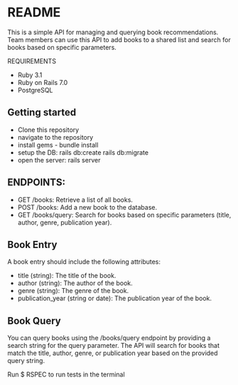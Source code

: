# README

This is a simple API for managing and querying book recommendations. Team members can use this API to add books to a shared list and search for books based on specific parameters.

REQUIREMENTS

- Ruby 3.1
- Ruby on Rails 7.0
- PostgreSQL

## Getting started
- Clone this repository 
- navigate to the repository
- install gems - bundle install
- setup the DB: rails db:create rails db:migrate
- open the server: rails server


## ENDPOINTS:
- GET /books: Retrieve a list of all books.
- POST /books: Add a new book to the database.
- GET /books/query: Search for books based on specific parameters (title, author, genre, publication year).

## Book Entry
A book entry should include the following attributes:

- title (string): The title of the book.
- author (string): The author of the book.
- genre (string): The genre of the book.
- publication_year (string or date): The publication year of the book.

## Book Query
You can query books using the /books/query endpoint by providing a search string for the query parameter.
The API will search for books that match the title, author, genre, or publication year based on the provided query string.

Run $ RSPEC to run tests in the terminal 

